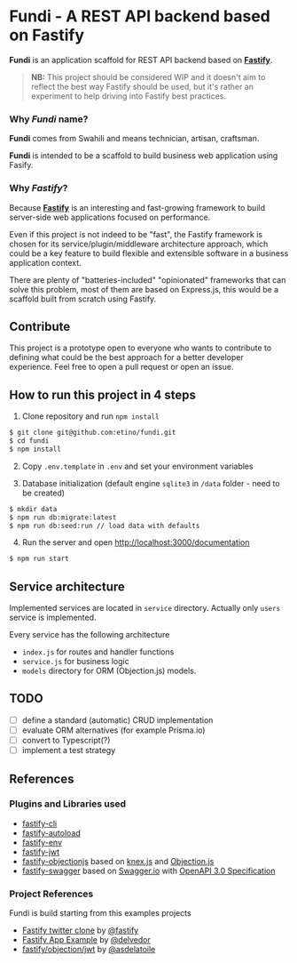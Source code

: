# Fundi - A REST API backend based on Fastify

**Fundi** is an application scaffold for REST API backend based on **[Fastify](https://www.fastify.io)**.

> **NB:** This project should be considered WIP and it doesn't aim to reflect the best way Fastify should be used, but it's rather an experiment to help driving into Fastify best practices.


### Why *Fundi* name?

**Fundi** comes from Swahili and means technician, artisan, craftsman.

**Fundi** is intended to be a scaffold to build business web application using Fasify.

### Why *Fastify*?

Because **[Fastify](https://www.fastify.io)** is an interesting and fast-growing framework to build server-side web applications focused on performance. 

Even if this project is not indeed to be "fast", the Fastify framework is chosen for its service/plugin/middleware architecture approach, which could be a key feature to build flexible and extensible software in a business application context.

There are plenty of "batteries-included" "opinionated" frameworks that can solve this problem, most of them are based on Express.js, this would be a scaffold built from scratch using Fastify.

## Contribute

This project is a prototype open to everyone who wants to contribute to defining what could be the best approach for a better developer experience. Feel free to open a pull request or open an issue.

## How to run this project in 4 steps

1. Clone repository and run `npm install`

  ```sh
  $ git clone git@github.com:etino/fundi.git
  $ cd fundi
  $ npm install
  ```

2. Copy `.env.template` in `.env` and set your environment variables

3. Database initialization (default engine `sqlite3` in `/data` folder - need to be created)

  ```sh
  $ mkdir data
  $ npm run db:migrate:latest
  $ npm run db:seed:run // load data with defaults
  ```

4. Run the server and open [http://localhost:3000/documentation](http://localhost:3000/documentation)

  ```sh
  $ npm run start 
  ```

## Service architecture

Implemented services are located in `service` directory. Actually only `users` service is implemented.

Every service has the following architecture

- `index.js` for routes and handler functions
- `service.js` for business logic
- `models` directory for ORM (Objection.js) models.

## TODO

- [ ] define a standard (automatic) CRUD implementation
- [ ] evaluate ORM alternatives (for example Prisma.io)
- [ ] convert to Typescript(?)
- [ ] implement a test strategy

## References

### Plugins and Libraries used

- [fastify-cli](https://github.com/fastify/fastify-cli)
- [fastify-autoload](https://github.com/fastify/fastify-autoload)
- [fastify-env](https://github.com/fastify/fastify-env)
- [fastify-jwt](https://github.com/fastify/fastify-jwt)
- [fastify-objectionjs](https://github.com/jarcodallo/fastify-objectionjs) based on [knex.js](http://knexjs.org/) and [Objection.js](https://vincit.github.io/objection.js/)
- [fastify-swagger](https://github.com/fastify/fastify-swagger) based on [Swagger.io](https://swagger.io/) with [OpenAPI 3.0 Specification](https://swagger.io/specification/)


### Project References

Fundi is build starting from this examples projects
- [Fastify twitter clone](https://github.com/fastify/fastify-example-twitter) by [@fastify](https://github.com/fastify/)
- [Fastify App Example](https://github.com/delvedor/fastify-example) by [@delvedor](https://github.com/delvedor)
- [fastify/objection/jwt](https://github.com/asdelatoile/fastify-objection-jwt) by [@asdelatoile](https://github.com/asdelatoile/)